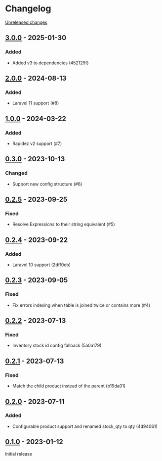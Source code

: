 # Changelog 

[Unreleased changes](https://github.com/rapidez/msi/compare/3.0.0...master)
## [3.0.0](https://github.com/rapidez/msi/releases/tag/3.0.0) - 2025-01-30

### Added

- Added v3 to dependencies (452129f)


## [2.0.0](https://github.com/rapidez/msi/releases/tag/2.0.0) - 2024-08-13

### Added

- Laravel 11 support (#8)

## [1.0.0](https://github.com/rapidez/msi/releases/tag/1.0.0) - 2024-03-22

### Added

- Rapidez v2 support (#7)

## [0.3.0](https://github.com/rapidez/msi/releases/tag/0.3.0) - 2023-10-13

### Changed

- Support new config structure (#6)

## [0.2.5](https://github.com/rapidez/msi/releases/tag/0.2.5) - 2023-09-25

### Fixed

- Resolve Expressions to their string equivalent (#5)

## [0.2.4](https://github.com/rapidez/msi/releases/tag/0.2.4) - 2023-09-22

### Added

- Laravel 10 support (2dff0eb)

## [0.2.3](https://github.com/rapidez/msi/releases/tag/0.2.3) - 2023-09-05

### Fixed

- Fix errors indexing when table is joined twice or contains more (#4)

## [0.2.2](https://github.com/rapidez/msi/releases/tag/0.2.2) - 2023-07-13

### Fixed

- Inventory stock id config fallback (5a0a179)

## [0.2.1](https://github.com/rapidez/msi/releases/tag/0.2.1) - 2023-07-13

### Fixed

- Match the child product instead of the parent (b19da01)

## [0.2.0](https://github.com/rapidez/msi/releases/tag/0.2.0) - 2023-07-11

### Added

- Configurable product support and renamed stock_qty to qty (4d94061)

## [0.1.0](https://github.com/rapidez/msi/releases/tag/0.1.0) - 2023-01-12

Initial release

